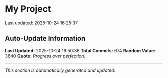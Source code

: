 # My Project


Last updated: 2025-10-24 16:25:37









































































































































































































































































































































































































































































































































































































































































































































































































































































































































































































































































































## Auto-Update Information

**Last Updated:** 2025-10-24 16:50:36
**Total Commits:** 674
**Random Value:** 3640
**Quote:** _Progress over perfection._

---
_This section is automatically generated and updated._
